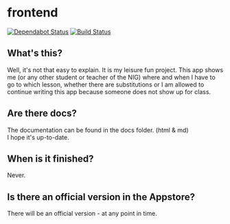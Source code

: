 # frontend

[![Dependabot Status](https://api.dependabot.com/badges/status?host=github&repo=vpapp-team/frontend)](https://app.dependabot.com/accounts/vpapp-team/#frontend)
[![Build Status](https://travis-ci.com/vpapp-team/frontend.svg?branch=master)](https://travis-ci.com/vpapp-team/frontend)

## What's this?

Well, it's not that easy to explain. It is my leisure fun project.
This app shows me (or any other student or teacher of the NIG) where
and when I have to go to which lesson, whether there are substitutions
or I am allowed to continue writing this app because someone does not
show up for class.


## Are there docs?

The documentation can be found in the docs folder. (html & md)  
I hope it's up-to-date.


## When is it finished?

Never.


## Is there an official version in the Appstore?

There will be an official version - at any point in time.
